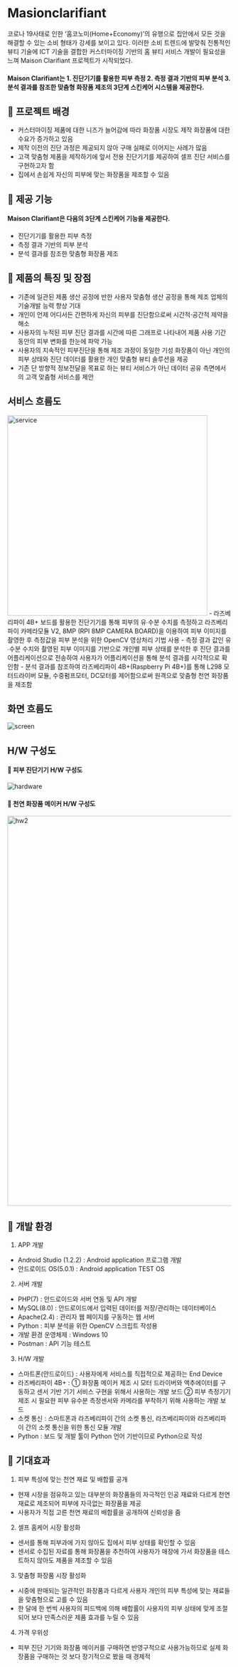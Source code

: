 # Masionclarifiant
코로나 19사태로 인한 ‘홈코노미(Home+Economy)’의 유행으로 집안에서 모든 것을 해결할 수 있는 소비 형태가 강세를 보이고 있다. 이러한 소비 트렌드에 발맞춰 전통적인 뷰티 기술에 ICT 기술을 결합한 커스터마이징 기반의 홈 뷰티 서비스 개발이 필요성을 느껴 Maison Clarifiant 프로젝트가 시작되었다.          



#### Maison Clarifiant는 1. 진단기기를 활용한 피부 측정 2. 측정 결과 기반의 피부 분석 3. 분석 결과를 참조한 맞춤형 화장품 제조의 3단계 스킨케어 시스템을 제공한다.

##  📌 프로젝트 배경
- 커스터마이징 제품에 대한 니즈가 늘어감에 따라 화장품 시장도 제작 화장품에 대한 수요가 증가하고 있음
- 제작 이전의 진단 과정은 제공되지 않아 구매 실패로 이어지는 사례가 많음
- 고객 맞춤형 제품을 제작하기에 앞서 전용 진단기기를 제공하여 셀프 진단 서비스를 구현하고자 함
- 집에서 손쉽게 자신의 피부에 맞는 화장품을 제조할 수 있음

##  📌 제공 기능
#### Maison Clarifiant은 다음의 3단계 스킨케어 기능을 제공한다.
- 진단기기를 활용한 피부 측정
- 측정 결과 기반의 피부 분석
- 분석 결과를 참조한 맞춤형 화장품 제조

## 📌 제품의 특징 및 장점
- 기존에 일관된 제품 생산 공정에 반한 사용자 맞춤형 생산 공정을 통해 제조 업체의 기술개발 능력 향상 기대
- 개인이 언제 어디서든 간편하게 자신의 피부를 진단함으로써 시간적·공간적 제약을 해소
- 사용자의 누적된 피부 진단 결과를 시간에 따른 그래프로 나타내어 제품 사용 기간 동안의 피부 변화를 한눈에 파악 가능
- 사용자의 지속적인 피부진단을 통해 제조 과정이 동일한 기성 화장품이 아닌 개인의 피부 상태와 진단 데이터를 활용한 개인 맞춤형 뷰티 솔루션을 제공
- 기존 단 방향적 정보전달을 목표로 하는 뷰티 서비스가 아닌 데이터 공유  측면에서의 고객 맞춤형 서비스를 제안

## 서비스 흐름도
<img width="450" alt="service" src="https://user-images.githubusercontent.com/29416323/115499571-9bfb2680-a2aa-11eb-935c-d57dcdce3984.png">
- 라즈베리파이 4B+ 보드를 활용한 진단기기를 통해 피부의 유∙수분 수치를 측정하고 라즈베리파이 카메라모듈 V2, 8MP (RPI 8MP CAMERA BOARD)을 이용하여 피부 이미지를 촬영한 후 측정값을 피부 분석을 위한 OpenCV 영상처리 기법 사용
- 측정 결과 값인 유∙수분 수치와 촬영된 피부 이미지를 기반으로 개인별 피부 상태를 분석한 후 진단 결과를 어플리케이션으로 전송하여 사용자가 어플리케이션을 통해 분석 결과를 시각적으로 확인함
- 분석 결과를 참조하여 라즈베리파이 4B+(Raspberry Pi 4B+)를 통해 L298 모터드라이버 모듈, 수중펌프모터, DC모터를 제어함으로써 원격으로 맞춤형 천연 화장품을 제조함

## 화면 흐름도
![screen](https://user-images.githubusercontent.com/29416323/115499537-90a7fb00-a2aa-11eb-9324-7c4cfcceca7a.png)

## H/W 구성도
#### 📎 피부 진단기기 H/W 구성도
![hardware](https://user-images.githubusercontent.com/29416323/115499551-97cf0900-a2aa-11eb-9aec-53efd7791835.png)
#### 📎 천연 화장품 메이커 H/W 구성도
<img width="876" alt="hw2" src="https://user-images.githubusercontent.com/29416323/115499555-98679f80-a2aa-11eb-919d-b5f11a89c32b.png">

## 📌 개발 환경
1) APP 개발
- Android Studio (1.2.2) : Android application 프로그램 개발
- 안드로이드 OS(5.0.1) : Android application TEST OS
2) 서버 개발
- PHP(7) : 안드로이드와 서버 연동 및 API 개발
- MySQL(8.0) : 안드로이드에서 입력된 데이터를 저장/관리하는 데이터베이스
- Apache(2.4) : 관리자 웹 페이지를 구동하는 웹 서버
- Python : 피부 분석을 위한 OpenCV 스크립트 작성용 
- 개발 환경 운영체제 : Windows 10
- Postman : API 기능 테스트
3) H/W 개발
- 스마트폰(안드로이드) : 사용자에게 서비스를 직접적으로 제공하는 End Device
- 라즈베리파이 4B+ : ① 화장품 메이커 제조 시 모터 드라이버와 액추에이터를 구동하고 센서 기반 기기 서비스 구현을 위해서 사용하는 개발 보드
② 피부 측정기기 제조 시 필요한 피부 유수분 측정센서와 카메라를 부착하기 위해 사용하는 개발 보드
- 소켓 통신 : 스마트폰과 라즈베리파이 간의 소켓 통신, 라즈베리파이와 라즈베리파이 간의 소켓 통신을 위한 통신 모듈 개발
- Python : 보드 및 개발 툴이 Python 언어 기반이므로 Python으로 작성

##  📌 기대효과
1) 피부 특성에 맞는 천연 재료 및 배합률 공개
- 현재 시장을 점유하고 있는 대부분의 화장품들의 자극적인 인공 재료와 다르게 천연 재료로 제조되어 피부에 자극없는 화장품을 제공
- 사용자가 직접 고른 천연 재료의 배합률을 공개하여 신뢰성을 줌
2) 셀프 홈케어 시장 활성화
- 센서를 통해 피부과에 가지 않아도 집에서 피부 상태를 확인할 수 있음
- 센서로 수집된 자료를 통해 화장품을 추천하여 사용자가 매장에 가서 화장품을 테스트하지 않아도 제품을 제조할 수 있음
3) 맞춤형 화장품 시장 활성화
- 시중에 판매되는 일관적인 화장품과 다르게 사용자 개인의 피부 특성에 맞는 재료들을 맞춤형으로 고를 수 있음
- 한 달에 한 번씩 사용자의 피드백에 의해 배합률이 사용자의 피부 상태에 맞게 조절되어 보다 만족스러운 제품 효과를 누릴 수 있음
4) 가격 우위성 
- 피부 진단 기기와 화장품 메이커를 구매하면 반영구적으로 사용가능하므로 실제 화장품을 구매하는 것 보다 장기적으로 봤을 때 경제적

